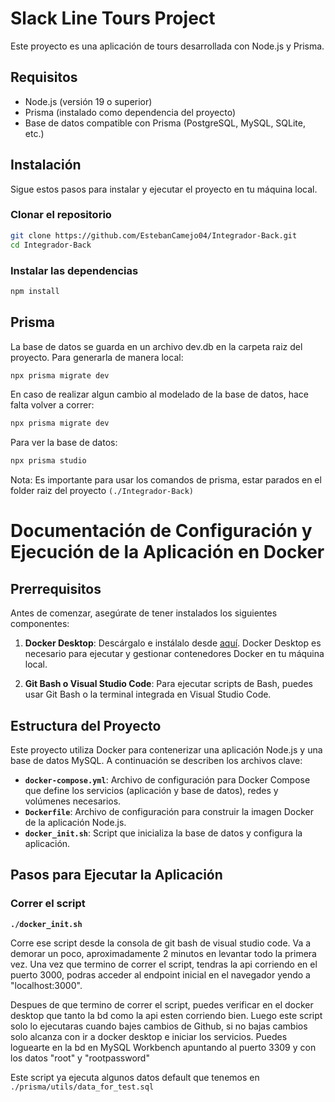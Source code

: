 # Slack Line Tours Project

Este proyecto es una aplicación de tours desarrollada con Node.js y Prisma.

## Requisitos

- Node.js (versión 19 o superior)
- Prisma (instalado como dependencia del proyecto)
- Base de datos compatible con Prisma (PostgreSQL, MySQL, SQLite, etc.)

## Instalación

Sigue estos pasos para instalar y ejecutar el proyecto en tu máquina local.

### Clonar el repositorio

```bash
git clone https://github.com/EstebanCamejo04/Integrador-Back.git
cd Integrador-Back
```

### Instalar las dependencias

```bash
npm install
```

## Prisma

La base de datos se guarda en un archivo dev.db en la carpeta raiz del proyecto.
Para generarla de manera local:

```bash
npx prisma migrate dev
```

En caso de realizar algun cambio al modelado de la base de datos, hace falta volver a correr:

```bash
npx prisma migrate dev
```

Para ver la base de datos:

```bash
npx prisma studio
```

Nota:
Es importante para usar los comandos de prisma, estar parados en el folder raiz del proyecto `(./Integrador-Back)`

# Documentación de Configuración y Ejecución de la Aplicación en Docker

## Prerrequisitos

Antes de comenzar, asegúrate de tener instalados los siguientes componentes:

1. **Docker Desktop**: Descárgalo e instálalo desde [aquí](https://www.docker.com/products/docker-desktop). Docker Desktop es necesario para ejecutar y gestionar contenedores Docker en tu máquina local.

2. **Git Bash o Visual Studio Code**: Para ejecutar scripts de Bash, puedes usar Git Bash o la terminal integrada en Visual Studio Code.

## Estructura del Proyecto

Este proyecto utiliza Docker para contenerizar una aplicación Node.js y una base de datos MySQL. A continuación se describen los archivos clave:

- **`docker-compose.yml`**: Archivo de configuración para Docker Compose que define los servicios (aplicación y base de datos), redes y volúmenes necesarios.
- **`Dockerfile`**: Archivo de configuración para construir la imagen Docker de la aplicación Node.js.
- **`docker_init.sh`**: Script que inicializa la base de datos y configura la aplicación.

## Pasos para Ejecutar la Aplicación

### Correr el script

**`./docker_init.sh`**

Corre ese script desde la consola de git bash de visual studio code.
Va a demorar un poco, aproximadamente 2 minutos en levantar todo la primera vez. Una vez que termino de correr el script, tendras la api corriendo en el puerto 3000, podras acceder al endpoint inicial en el navegador yendo a "localhost:3000".

Despues de que termino de correr el script, puedes verificar en el docker desktop que tanto la bd como la api esten corriendo bien.
Luego este script solo lo ejecutaras cuando bajes cambios de Github, si no bajas cambios solo alcanza con ir a docker desktop e iniciar los servicios.
Puedes loguearte en la bd en MySQL Workbench apuntando al puerto 3309 y con los datos "root" y "rootpassword"

Este script ya ejecuta algunos datos default que tenemos en `./prisma/utils/data_for_test.sql`

